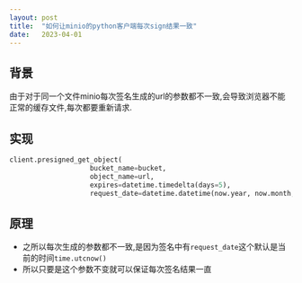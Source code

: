 ```yaml
---
layout: post
title:  "如何让minio的python客户端每次sign结果一致"
date:   2023-04-01
---
```


## 背景
由于对于同一个文件minio每次签名生成的url的参数都不一致,会导致浏览器不能正常的缓存文件,每次都要重新请求.

## 实现

```python
client.presigned_get_object(
                    bucket_name=bucket,
                    object_name=url,
                    expires=datetime.timedelta(days=5),
                    request_date=datetime.datetime(now.year, now.month, now.day))
```

## 原理
- 之所以每次生成的参数都不一致,是因为签名中有`request_date`这个默认是当前的时间`time.utcnow()`
- 所以只要是这个参数不变就可以保证每次签名结果一直
